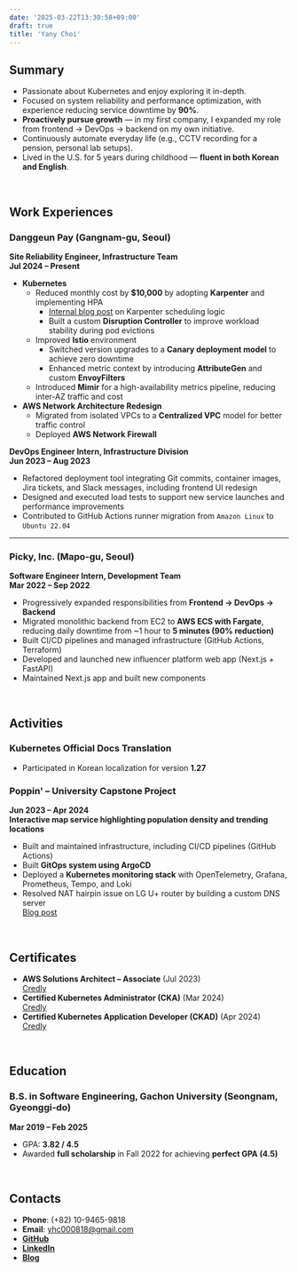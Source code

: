 ```yaml
---
date: '2025-03-22T13:30:58+09:00'
draft: true
title: 'Yany Choi'
---
```


## **Summary**
- Passionate about Kubernetes and enjoy exploring it in-depth.
- Focused on system reliability and performance optimization, with experience reducing service downtime by **90%**.
- **Proactively pursue growth** — in my first company, I expanded my role from frontend → DevOps → backend on my own initiative.
- Continuously automate everyday life (e.g., CCTV recording for a pension, personal lab setups).
- Lived in the U.S. for 5 years during childhood — **fluent in both Korean and English**.

<br />

## **Work Experiences**

### **Danggeun Pay** (Gangnam-gu, Seoul)
**Site Reliability Engineer, Infrastructure Team**  
**Jul 2024 – Present**
- **Kubernetes**
  - Reduced monthly cost by **$10,000** by adopting **Karpenter** and implementing HPA
    - [Internal blog post](https://medium.com/daangn) on Karpenter scheduling logic
    - Built a custom **Disruption Controller** to improve workload stability during pod evictions
  - Improved **Istio** environment
    - Switched version upgrades to a **Canary deployment model** to achieve zero downtime
    - Enhanced metric context by introducing **AttributeGen** and custom **EnvoyFilters**
  - Introduced **Mimir** for a high-availability metrics pipeline, reducing inter-AZ traffic and cost
- **AWS Network Architecture Redesign**
  - Migrated from isolated VPCs to a **Centralized VPC** model for better traffic control
  - Deployed **AWS Network Firewall**

**DevOps Engineer Intern, Infrastructure Division**  
**Jun 2023 – Aug 2023**
- Refactored deployment tool integrating Git commits, container images, Jira tickets, and Slack messages, including frontend UI redesign
- Designed and executed load tests to support new service launches and performance improvements
- Contributed to GitHub Actions runner migration from `Amazon Linux` to `Ubuntu 22.04`

---

### **Picky, Inc.** (Mapo-gu, Seoul)  
**Software Engineer Intern, Development Team**  
**Mar 2022 – Sep 2022**
- Progressively expanded responsibilities from **Frontend → DevOps → Backend**
- Migrated monolithic backend from EC2 to **AWS ECS with Fargate**, reducing daily downtime from ~1 hour to **5 minutes (90% reduction)**
- Built CI/CD pipelines and managed infrastructure (GitHub Actions, Terraform)
- Developed and launched new influencer platform web app (Next.js + FastAPI)
- Maintained Next.js app and built new components

<br />

## **Activities**

### **Kubernetes Official Docs Translation**
- Participated in Korean localization for version **1.27**

### **Poppin' – University Capstone Project**  
**Jun 2023 – Apr 2024**  
**Interactive map service highlighting population density and trending locations**
- Built and maintained infrastructure, including CI/CD pipelines (GitHub Actions)
- Built **GitOps system using ArgoCD**
- Deployed a **Kubernetes monitoring stack** with OpenTelemetry, Grafana, Prometheus, Tempo, and Loki
- Resolved NAT hairpin issue on LG U+ router by building a custom DNS server  
  [Blog post](https://velog.io/@yhc0818/%EA%B0%80%EB%82%B4%EC%88%98%EA%B3%B5%EC%97%85-%ED%81%B4%EB%9F%AC%EC%8A%A4%ED%84%B0-%ED%97%A4%EC%96%B4%ED%95%80-NAT-%EC%9D%B4%EC%8A%88-%ED%95%B4%EA%B2%B0)

<br />

## **Certificates**
- **AWS Solutions Architect – Associate** (Jul 2023)  
  [Credly](https://www.credly.com/badges/c5bfe72a-461b-47e6-a0e1-3934968f717d)
- **Certified Kubernetes Administrator (CKA)** (Mar 2024)  
  [Credly](https://www.credly.com/badges/fe5a9899-00d8-438f-a8d2-7b79fa3fe986)
- **Certified Kubernetes Application Developer (CKAD)** (Apr 2024)  
  [Credly](https://www.credly.com/badges/a417e062-cc35-44e6-a8aa-64081d56728e)

<br />

## **Education**

### **B.S. in Software Engineering, Gachon University** (Seongnam, Gyeonggi-do)  
**Mar 2019 – Feb 2025**
- GPA: **3.82 / 4.5**
- Awarded **full scholarship** in Fall 2022 for achieving **perfect GPA (4.5)**

<br />

## **Contacts**
- **Phone**: (+82) 10-9465-9818  
- **Email**: yhc000818@gmail.com  
- [**GitHub**](https://github.com/YanyChoi)  
- [**LinkedIn**](https://linkedin.com/in/yany-choi)  
- [**Blog**](https://velog.io/@yhc0818)
